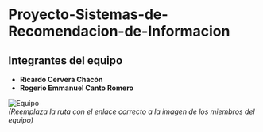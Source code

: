 # Proyecto-Sistemas-de-Recomendacion-de-Informacion
## Integrantes del equipo

- **Ricardo Cervera Chacón**  
- **Rogerio Emmanuel Canto Romero**

![Equipo](ruta/a/la/imagen.jpg)  
*(Reemplaza la ruta con el enlace correcto a la imagen de los miembros del equipo)*
